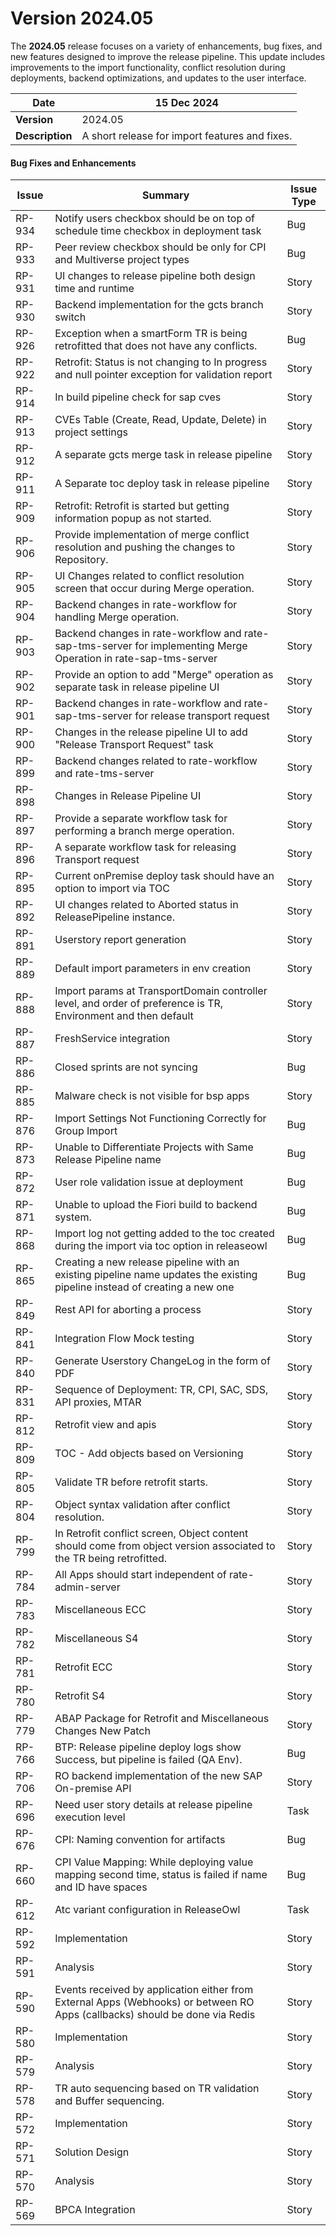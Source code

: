 # Version 2024.05

The **2024.05** release focuses on a variety of enhancements, bug fixes, and new features designed to improve the release pipeline. This update includes improvements to the import functionality, conflict resolution during deployments, backend optimizations, and updates to the user interface.

| **Date**        | 15 Dec 2024                                    |
| --------------- | ---------------------------------------------- |
| **Version**     | 2024.05                                        |
| **Description** | A short release for import features and fixes. |

#### **Bug Fixes and Enhancements**

| **Issue** | **Summary**                                                                                                                 | **Issue Type** |
| --------- | --------------------------------------------------------------------------------------------------------------------------- | -------------- |
| RP-934    | Notify users checkbox should be on top of schedule time checkbox in deployment task                                         | Bug            |
| RP-933    | Peer review checkbox should be only for CPI and Multiverse project types                                                    | Bug            |
| RP-931    | UI changes to release pipeline both design time and runtime                                                                 | Story          |
| RP-930    | Backend implementation for the gcts branch switch                                                                           | Story          |
| RP-926    | Exception when a smartForm TR is being retrofitted that does not have any conflicts.                                        | Bug            |
| RP-922    | Retrofit: Status is not changing to In progress and null pointer exception for validation report                            | Story          |
| RP-914    | In build pipeline check for sap cves                                                                                        | Story          |
| RP-913    | CVEs Table (Create, Read, Update, Delete) in project settings                                                               | Story          |
| RP-912    | A separate gcts merge task in release pipeline                                                                              | Story          |
| RP-911    | A Separate toc deploy task in release pipeline                                                                              | Story          |
| RP-909    | Retrofit: Retrofit is started but getting information popup as not started.                                                 | Story          |
| RP-906    | Provide implementation of merge conflict resolution and pushing the changes to Repository.                                  | Story          |
| RP-905    | UI Changes related to conflict resolution screen that occur during Merge operation.                                         | Story          |
| RP-904    | Backend changes in rate-workflow for handling Merge operation.                                                              | Story          |
| RP-903    | Backend changes in rate-workflow and rate-sap-tms-server for implementing Merge Operation in rate-sap-tms-server            | Story          |
| RP-902    | Provide an option to add "Merge" operation as separate task in release pipeline UI                                          | Story          |
| RP-901    | Backend changes in rate-workflow and rate-sap-tms-server for release transport request                                      | Story          |
| RP-900    | Changes in the release pipeline UI to add "Release Transport Request" task                                                  | Story          |
| RP-899    | Backend changes related to rate-workflow and rate-tms-server                                                                | Story          |
| RP-898    | Changes in Release Pipeline UI                                                                                              | Story          |
| RP-897    | Provide a separate workflow task for performing a branch merge operation.                                                   | Story          |
| RP-896    | A separate workflow task for releasing Transport request                                                                    | Story          |
| RP-895    | Current onPremise deploy task should have an option to import via TOC                                                       | Story          |
| RP-892    | UI changes related to Aborted status in ReleasePipeline instance.                                                           | Story          |
| RP-891    | Userstory report generation                                                                                                 | Story          |
| RP-889    | Default import parameters in env creation                                                                                   | Story          |
| RP-888    | Import params at TransportDomain controller level, and order of preference is TR, Environment and then default              | Story          |
| RP-887    | FreshService integration                                                                                                    | Story          |
| RP-886    | Closed sprints are not syncing                                                                                              | Bug            |
| RP-885    | Malware check is not visible for bsp apps                                                                                   | Story          |
| RP-876    | Import Settings Not Functioning Correctly for Group Import                                                                  | Bug            |
| RP-873    | Unable to Differentiate Projects with Same Release Pipeline name                                                            | Bug            |
| RP-872    | User role validation issue at deployment                                                                                    | Bug            |
| RP-871    | Unable to upload the Fiori build to backend system.                                                                         | Bug            |
| RP-868    | Import log not getting added to the toc created during the import via toc option in releaseowl                              | Bug            |
| RP-865    | Creating a new release pipeline with an existing pipeline name updates the existing pipeline instead of creating a new one  | Bug            |
| RP-849    | Rest API for aborting a process                                                                                             | Story          |
| RP-841    | Integration Flow Mock testing                                                                                               | Story          |
| RP-840    | Generate Userstory ChangeLog in the form of PDF                                                                             | Story          |
| RP-831    | Sequence of Deployment: TR, CPI, SAC, SDS, API proxies, MTAR                                                                | Story          |
| RP-812    | Retrofit view and apis                                                                                                      | Story          |
| RP-809    | TOC - Add objects based on Versioning                                                                                       | Story          |
| RP-805    | Validate TR before retrofit starts.                                                                                         | Story          |
| RP-804    | Object syntax validation after conflict resolution.                                                                         | Story          |
| RP-799    | In Retrofit conflict screen, Object content should come from object version associated to the TR being retrofitted.         | Story          |
| RP-784    | All Apps should start independent of rate-admin-server                                                                      | Story          |
| RP-783    | Miscellaneous ECC                                                                                                           | Story          |
| RP-782    | Miscellaneous S4                                                                                                            | Story          |
| RP-781    | Retrofit ECC                                                                                                                | Story          |
| RP-780    | Retrofit S4                                                                                                                 | Story          |
| RP-779    | ABAP Package for Retrofit and Miscellaneous Changes New Patch                                                               | Story          |
| RP-766    | BTP: Release pipeline deploy logs show Success, but pipeline is failed (QA Env).                                            | Bug            |
| RP-706    | RO backend implementation of the new SAP On-premise API                                                                     | Story          |
| RP-696    | Need user story details at release pipeline execution level                                                                 | Task           |
| RP-676    | CPI: Naming convention for artifacts                                                                                        | Bug            |
| RP-660    | CPI Value Mapping: While deploying value mapping second time, status is failed if name and ID have spaces                   | Bug            |
| RP-612    | Atc variant configuration in ReleaseOwl                                                                                     | Task           |
| RP-592    | Implementation                                                                                                              | Story          |
| RP-591    | Analysis                                                                                                                    | Story          |
| RP-590    | Events received by application either from External Apps (Webhooks) or between RO Apps (callbacks) should be done via Redis | Story          |
| RP-580    | Implementation                                                                                                              | Story          |
| RP-579    | Analysis                                                                                                                    | Story          |
| RP-578    | TR auto sequencing based on TR validation and Buffer sequencing.                                                            | Story          |
| RP-572    | Implementation                                                                                                              | Story          |
| RP-571    | Solution Design                                                                                                             | Story          |
| RP-570    | Analysis                                                                                                                    | Story          |
| RP-569    | BPCA Integration                                                                                                            | Story          |

